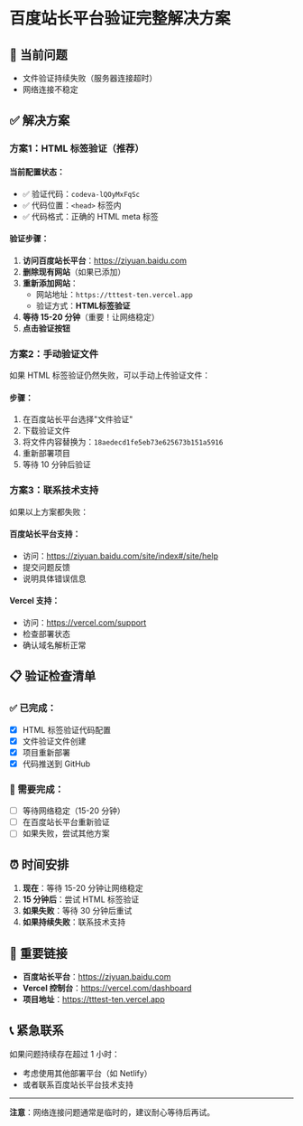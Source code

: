 # 百度站长平台验证完整解决方案

## 🚨 当前问题
- 文件验证持续失败（服务器连接超时）
- 网络连接不稳定

## ✅ 解决方案

### 方案1：HTML 标签验证（推荐）

#### 当前配置状态：
- ✅ 验证代码：`codeva-lQOyMxFqSc`
- ✅ 代码位置：`<head>` 标签内
- ✅ 代码格式：正确的 HTML meta 标签

#### 验证步骤：
1. **访问百度站长平台**：https://ziyuan.baidu.com
2. **删除现有网站**（如果已添加）
3. **重新添加网站**：
   - 网站地址：`https://tttest-ten.vercel.app`
   - 验证方式：**HTML标签验证**
4. **等待 15-20 分钟**（重要！让网络稳定）
5. **点击验证按钮**

### 方案2：手动验证文件

如果 HTML 标签验证仍然失败，可以手动上传验证文件：

#### 步骤：
1. 在百度站长平台选择"文件验证"
2. 下载验证文件
3. 将文件内容替换为：`18aedecd1fe5eb73e625673b151a5916`
4. 重新部署项目
5. 等待 10 分钟后验证

### 方案3：联系技术支持

如果以上方案都失败：

#### 百度站长平台支持：
- 访问：https://ziyuan.baidu.com/site/index#/site/help
- 提交问题反馈
- 说明具体错误信息

#### Vercel 支持：
- 访问：https://vercel.com/support
- 检查部署状态
- 确认域名解析正常

## 📋 验证检查清单

### ✅ 已完成：
- [x] HTML 标签验证代码配置
- [x] 文件验证文件创建
- [x] 项目重新部署
- [x] 代码推送到 GitHub

### 🔄 需要完成：
- [ ] 等待网络稳定（15-20 分钟）
- [ ] 在百度站长平台重新验证
- [ ] 如果失败，尝试其他方案

## ⏰ 时间安排

1. **现在**：等待 15-20 分钟让网络稳定
2. **15 分钟后**：尝试 HTML 标签验证
3. **如果失败**：等待 30 分钟后重试
4. **如果持续失败**：联系技术支持

## 🔗 重要链接

- **百度站长平台**：https://ziyuan.baidu.com
- **Vercel 控制台**：https://vercel.com/dashboard
- **项目地址**：https://tttest-ten.vercel.app

## 📞 紧急联系

如果问题持续存在超过 1 小时：
- 考虑使用其他部署平台（如 Netlify）
- 或者联系百度站长平台技术支持

---

**注意**：网络连接问题通常是临时的，建议耐心等待后再试。 